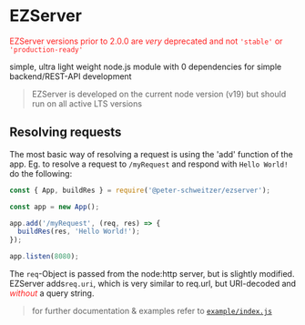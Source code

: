 # EZServer

<span style="color: #ff2020">EZServer versions prior to 2.0.0 are _very_ deprecated and not `'stable'` or `'production-ready'`<span>

simple, ultra light weight node.js module with 0 dependencies for simple backend/REST-API development

> EZServer is developed on the current node version (v19)
> but should run on all active LTS versions

## Resolving requests

The most basic way of resolving a request is using the 'add' function of the app.
Eg. to resolve a request to `/myRequest` and respond with `Hello World!` do the following:

```js
const { App, buildRes } = require('@peter-schweitzer/ezserver');

const app = new App();

app.add('/myRequest', (req, res) => {
  buildRes(res, 'Hello World!');
});

app.listen(8080);
```

The `req`-Object is passed from the node:http server, but is slightly modified.<br>
EZServer adds`req.uri`, which is very similar to req.url, but URI-decoded and <i style="color: #ff2020">without</i> a query string.<br>

> for further documentation & examples refer to [`example/index.js`](https://github.com/peter-schweitzer/EZServer/blob/master/example/index.js)
